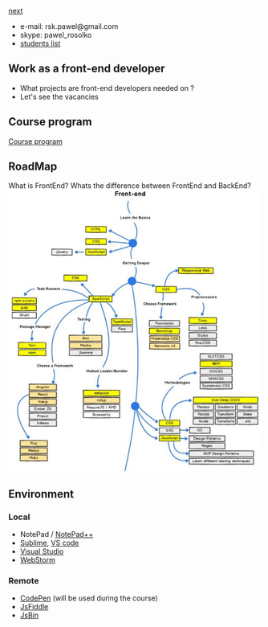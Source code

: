 <a href="02.md">next</a>

<ul>
<li>
e-mail: rsk.pawel@gmail.com
</li>
<li>
skype: pawel_rosolko
</li>
<li>
<a href="https://docs.google.com/spreadsheets/d/1YuCiX2R3vXe8GWyLhofwxizIEUJmL5wrX4sB1t3Gba4/edit?usp=sharing">students list</a>
</li>
</ul>

<h2>Work as a front-end developer</h2>
<ul>
<li>
What projects are front-end developers needed on ?
</li>
<li>
Let's see the vacancies
</li>
</ul>

<h2>Course program</h2>
<div>
<a href="https://github.com/paawel/training/blob/master/skill_up/MAIN.md">
Course program
</a>
</div>

<h2>RoadMap</h2>
<div>
What is FrontEnd? Whats the difference between FrontEnd and BackEnd?
</div>

<div>
<img src="./media/fe2020RoadMap.png"/>
</div>

<h2>Environment</h2>
<h3>
    Local
</h3>
<ul>
<li>
NotePad / <a href="https://notepad-plus-plus.org/">NotePad++</a>
</li>
<li>
<a href="https://www.sublimetext.com/">Sublime</a>,
<a href="https://code.visualstudio.com/">VS code</a>
</li>
<li>
<a href="https://www.visualstudio.com/">Visual Studio</a>
</li>
<li>
<a href="https://www.jetbrains.com/webstorm/">WebStorm</a>
</li>
</ul>

<h3>Remote</h3>
<ul>
<li>
<a href="http://codepen.io/">CodePen</a> (will be used during the course)
</li>
<li>
<a href="https://jsfiddle.net/">JsFiddle</a>
</li>
<li>
<a href="http://jsbin.com/">JsBin</a>
</li>
</ul>
